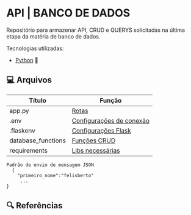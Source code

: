 # API | BANCO DE DADOS

Repositório para armazenar API, CRUD e QUERYS solicitadas na última etapa da matéria de banco de dados.

Tecnologias utilizadas:
- [Python](https://web.dio.me) 🐍

## 💻 Arquivos

| Título | Função |
|-------|---------|
|app.py| [Rotas](app.py)|
|.env| [Configurações de conexão](.env)|
|.flaskenv| [Configurações Flask](.flaskenv)|
|database_functions| [Funções CRUD](database_functions.py)|
|requirements| [Libs necessárias](requirements.txt)|


```
Padrão de envio de mensagem JSON
  {
    "primeiro_nome":"felisberto"
     ...
}
```
## 🔍 Referências
